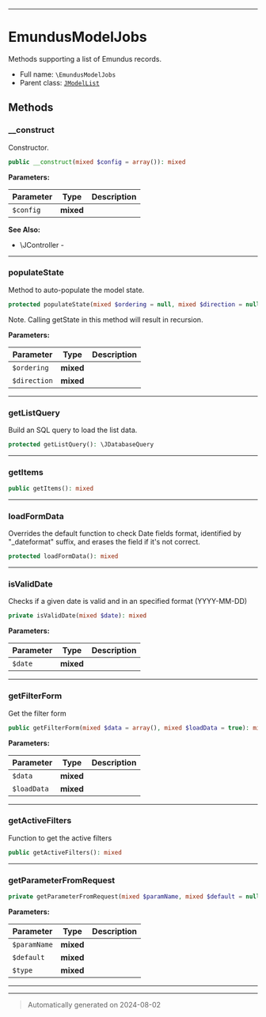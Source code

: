 ***

# EmundusModelJobs

Methods supporting a list of Emundus records.



* Full name: `\EmundusModelJobs`
* Parent class: [`JModelList`](./JModelList.md)




## Methods


### __construct

Constructor.

```php
public __construct(mixed $config = array()): mixed
```








**Parameters:**

| Parameter | Type | Description |
|-----------|------|-------------|
| `$config` | **mixed** |  |





**See Also:**

* \JController - 

***

### populateState

Method to auto-populate the model state.

```php
protected populateState(mixed $ordering = null, mixed $direction = null): mixed
```

Note. Calling getState in this method will result in recursion.






**Parameters:**

| Parameter | Type | Description |
|-----------|------|-------------|
| `$ordering` | **mixed** |  |
| `$direction` | **mixed** |  |





***

### getListQuery

Build an SQL query to load the list data.

```php
protected getListQuery(): \JDatabaseQuery
```












***

### getItems



```php
public getItems(): mixed
```












***

### loadFormData

Overrides the default function to check Date fields format, identified by
"_dateformat" suffix, and erases the field if it's not correct.

```php
protected loadFormData(): mixed
```












***

### isValidDate

Checks if a given date is valid and in an specified format (YYYY-MM-DD)

```php
private isValidDate(mixed $date): mixed
```








**Parameters:**

| Parameter | Type | Description |
|-----------|------|-------------|
| `$date` | **mixed** |  |





***

### getFilterForm

Get the filter form

```php
public getFilterForm(mixed $data = array(), mixed $loadData = true): mixed
```








**Parameters:**

| Parameter | Type | Description |
|-----------|------|-------------|
| `$data` | **mixed** |  |
| `$loadData` | **mixed** |  |





***

### getActiveFilters

Function to get the active filters

```php
public getActiveFilters(): mixed
```












***

### getParameterFromRequest



```php
private getParameterFromRequest(mixed $paramName, mixed $default = null, mixed $type = &#039;string&#039;): mixed
```








**Parameters:**

| Parameter | Type | Description |
|-----------|------|-------------|
| `$paramName` | **mixed** |  |
| `$default` | **mixed** |  |
| `$type` | **mixed** |  |





***


***
> Automatically generated on 2024-08-02
